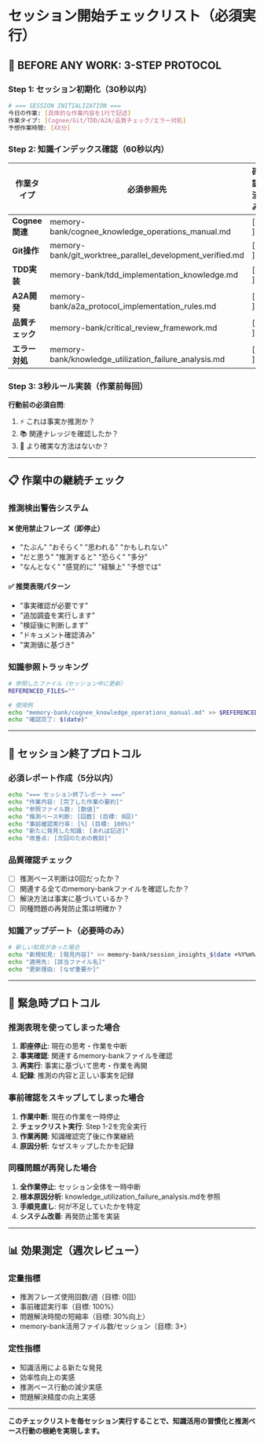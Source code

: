 # セッション開始チェックリスト（必須実行）

## 🚨 BEFORE ANY WORK: 3-STEP PROTOCOL

### Step 1: セッション初期化（30秒以内）

```bash
# === SESSION INITIALIZATION ===
今日の作業: [具体的な作業内容を1行で記述]
作業タイプ: [Cognee/Git/TDD/A2A/品質チェック/エラー対処]
予想作業時間: [XX分]
```

### Step 2: 知識インデックス確認（60秒以内）

| 作業タイプ | 必須参照先 | 確認済み |
|-----------|------------|----------|
| **Cognee関連** | memory-bank/cognee_knowledge_operations_manual.md | [ ] |
| **Git操作** | memory-bank/git_worktree_parallel_development_verified.md | [ ] |
| **TDD実装** | memory-bank/tdd_implementation_knowledge.md | [ ] |
| **A2A開発** | memory-bank/a2a_protocol_implementation_rules.md | [ ] |
| **品質チェック** | memory-bank/critical_review_framework.md | [ ] |
| **エラー対処** | memory-bank/knowledge_utilization_failure_analysis.md | [ ] |

### Step 3: 3秒ルール実装（作業前毎回）

**行動前の必須自問**:
1. ⚡ これは事実か推測か？
2. 📚 関連ナレッジを確認したか？
3. 🎯 より確実な方法はないか？

---

## 📋 作業中の継続チェック

### 推測検出警告システム

#### ❌ 使用禁止フレーズ（即停止）
- "たぶん" "おそらく" "思われる" "かもしれない"
- "だと思う" "推測すると" "恐らく" "多分"
- "なんとなく" "感覚的に" "経験上" "予想では"

#### ✅ 推奨表現パターン
- "事実確認が必要です"
- "追加調査を実行します"
- "検証後に判断します"
- "ドキュメント確認済み"
- "実測値に基づき"

### 知識参照トラッキング

```bash
# 参照したファイル（セッション中に更新）
REFERENCED_FILES=""

# 使用例
echo "memory-bank/cognee_knowledge_operations_manual.md" >> $REFERENCED_FILES
echo "確認完了: $(date)"
```

---

## 🎯 セッション終了プロトコル

### 必須レポート作成（5分以内）

```bash
echo "=== セッション終了レポート ==="
echo "作業内容: [完了した作業の要約]"
echo "参照ファイル数: [数値]"
echo "推測ベース判断: [回数] (目標: 0回)"
echo "事前確認実行率: [%] (目標: 100%)"
echo "新たに発見した知識: [あれば記述]"
echo "改善点: [次回のための教訓]"
```

### 品質確認チェック

- [ ] 推測ベース判断は0回だったか？
- [ ] 関連する全てのmemory-bankファイルを確認したか？
- [ ] 解決方法は事実に基づいているか？
- [ ] 同種問題の再発防止策は明確か？

### 知識アップデート（必要時のみ）

```bash
# 新しい知見があった場合
echo "新規知見: [発見内容]" >> memory-bank/session_insights_$(date +%Y%m%d).md
echo "適用先: [該当ファイル名]"
echo "更新理由: [なぜ重要か]"
```

---

## 🚨 緊急時プロトコル

### 推測表現を使ってしまった場合

1. **即座停止**: 現在の思考・作業を中断
2. **事実確認**: 関連するmemory-bankファイルを確認
3. **再実行**: 事実に基づいて思考・作業を再開
4. **記録**: 推測の内容と正しい事実を記録

### 事前確認をスキップしてしまった場合

1. **作業中断**: 現在の作業を一時停止
2. **チェックリスト実行**: Step 1-2を完全実行
3. **作業再開**: 知識確認完了後に作業継続
4. **原因分析**: なぜスキップしたかを記録

### 同種問題が再発した場合

1. **全作業停止**: セッション全体を一時中断
2. **根本原因分析**: knowledge_utilization_failure_analysis.mdを参照
3. **手順見直し**: 何が不足していたかを特定
4. **システム改善**: 再発防止策を実装

---

## 📊 効果測定（週次レビュー）

### 定量指標
- 推測フレーズ使用回数/週（目標: 0回）
- 事前確認実行率（目標: 100%）
- 問題解決時間の短縮率（目標: 30%向上）
- memory-bank活用ファイル数/セッション（目標: 3+）

### 定性指標
- 知識活用による新たな発見
- 効率性向上の実感
- 推測ベース行動の減少実感
- 問題解決精度の向上実感

---

**このチェックリストを毎セッション実行することで、知識活用の習慣化と推測ベース行動の根絶を実現します。**